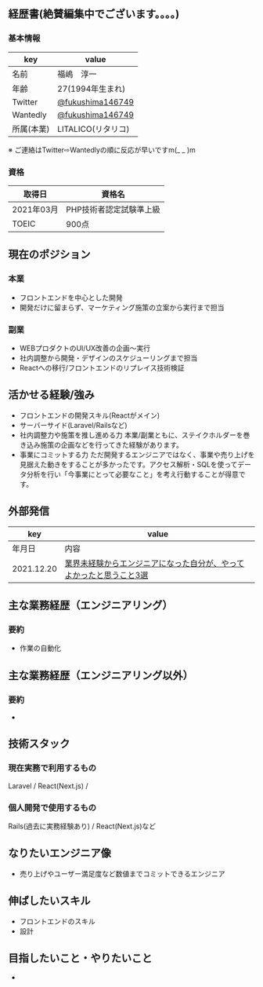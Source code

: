## 経歴書(絶賛編集中でございます。。。。)
### 基本情報
| key | value |
| ------------- | ------------- |
| 名前  | 福嶋　淳一 |
| 年齢  | 27(1994年生まれ) |
| Twitter |[@fukushima146749](https://twitter.com/fukushima146749)|
| Wantedly |[@fukushima146749](https://www.wantedly.com/id/fukushima146749)|
| 所属(本業) |LITALICO(リタリコ)|

※ ご連絡はTwitter⇨Wantedlyの順に反応が早いですm(_ _ )m

### 資格
| 取得日 | 資格名 |
| ------------- | ------------- |
| 2021年03月  | PHP技術者認定試験準上級 |
| TOEIC  | 900点 |

## 現在のポジション
### 本業
* フロントエンドを中心とした開発
* 開発だけに留まらず、マーケティング施策の立案から実行まで担当

### 副業
* WEBプロダクトのUI/UX改善の企画〜実行
* 社内調整から開発・デザインのスケジューリングまで担当
* Reactへの移行/フロントエンドのリプレイス技術検証

## 活かせる経験/強み
* フロントエンドの開発スキル(Reactがメイン)
* サーバーサイド(Laravel/Railsなど)
* 社内調整力や施策を推し進める力
本業/副業ともに、ステイクホルダーを巻き込み施策の企画などを行ってきた経験があります。
* 事業にコミットする力
ただ開発するエンジニアではなく、事業や売り上げを見据えた動きをすることが多かったです。アクセス解析・SQLを使ってデータ分析を行い「今事業にとって必要なこと」を考え行動することが得意です。


## 外部発信
| key | value |
| ------------- | ------------- |
| 年月日  | 内容 |
| 2021.12.20 |[業界未経験からエンジニアになった自分が、やってよかったと思うこと3選](https://qiita.com/Junichi_fukushima/items/b625322ea96b5a921f7e)|

## 主な業務経歴（エンジニアリング）
### 要約
* 作業の自動化


## 主な業務経歴（エンジニアリング以外）
### 要約
* 



## 技術スタック
### 現在実務で利用するもの
Laravel / React(Next.js) / 

### 個人開発で使用するもの
Rails(過去に実務経験あり) / React(Next.js)など

## なりたいエンジニア像
* 売り上げやユーザー満足度など数値までコミットできるエンジニア


## 伸ばしたいスキル
* フロントエンドのスキル
* 設計


## 目指したいこと・やりたいこと
* 
